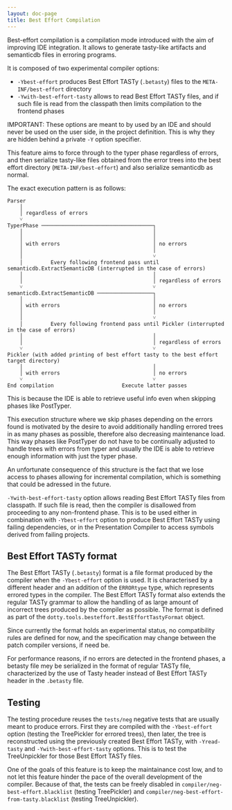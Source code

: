 ```yaml
---
layout: doc-page
title: Best Effort Compilation
---
```


Best-effort compilation is a compilation mode introduced with the aim of improving IDE integration. It allows to generate
tasty-like artifacts and semanticdb files in erroring programs.

It is composed of two experimental compiler options:
* `-Ybest-effort` produces Best Effort TASTy (`.betasty`) files to the `META-INF/best-effort` directory
* `-Ywith-best-effort-tasty` allows to read Best Effort TASTy files, and if such file is read from the classpath then
limits compilation to the frontend phases

IMPORTANT: These options are meant to by used by an IDE and should never be used on the user side, in the project definition.
This is why they are hidden behind a private `-Y` option specifier.

This feature aims to force through to the typer phase regardless of errors, and then serialize tasty-like files
obtained from the error trees into the best effort directory (`META-INF/best-effort`) and also serialize semanticdb as normal.

The exact execution pattern is as follows:

```none
Parser
    │
    │ regardless of errors
    ˅
TyperPhase ────────────────────────────────────┐
    │                                          │
    │                                          │
    │ with errors                              │ no errors
    │                                          │
    │                                          ˅
    │         Every following frontend pass until semanticdb.ExtractSemanticDB (interrupted in the case of errors)
    │                                          │
    │                                          │ regardless of errors
    ˅                                          ˅
semanticdb.ExtractSemanticDB ──────────────────┐
    │                                          │
    │ with errors                              │ no errors
    │                                          │
    │                                          ˅
    │         Every following frontend pass until Pickler (interrupted in the case of errors)
    │                                          │
    │                                          │ regardless of errors
    ˅                                          ˅
Pickler (with added printing of best effort tasty to the best effort target directory)
    │                                          │
    │ with errors                              │ no errors
    ˅                                          ˅
End compilation                      Execute latter passes
```

This is because the IDE is able to retrieve useful info even when skipping phases like PostTyper.

This execution structure where we skip phases depending on the errors found is motivated by the desire
to avoid additionally handling errored trees in as many phases as possible, therefore also decreasing
maintenance load. This way phases like PostTyper do not have to be continually adjusted to handle trees
with errors from typer and usually the IDE is able to retrieve enough information with just the typer phase.

An unfortunate consequence of this structure is the fact that we lose access to phases allowing for incremental
compilation, which is something that could be adressed in the future.

`-Ywith-best-effort-tasty` option allows reading Best Effort TASTy files from classpath. If such file is read, then
the compiler is disallowed from proceeding to any non-frontend phase. This is to be used either in combination with
`-Ybest-effort` option to produce Best Effort TASTy using failing dependencies, or in the Presentation Compiler
to access symbols derived from failing projects.

## Best Effort TASTy format

The Best Effort TASTy (`.betasty`) format is a file format produced by the compiler when the `-Ybest-effort` option
is used. It is characterised by a different header and an addition of the `ERRORtype` type, which represents errored types in
the compiler. The Best Effort TASTy format also extends the regular TASTy grammar to allow the handling of as
large amount of incorrect trees produced by the compiler as possible. The format is defined as part of the
`dotty.tools.besteffort.BestEffortTastyFormat` object.

Since currently the format holds an experimental status, no compatibility rules are defined for now, and the specification
may change between the patch compiler versions, if need be.

For performance reasons, if no errors are detected in the frontend phases, a betasty file mey be serialized in the format of
regular TASTy file, characterized by the use of Tasty header instead of Best Effort TASTy header in the `.betasty` file.

## Testing

The testing procedure reuses the `tests/neg` negative tests that are usually meant to produce errors. First they are compiled
with the `-Ybest-effort` option (testing the TreePickler for errored trees), then later, the tree is reconstructed using
the previously created Best Effort TASTy, with `-Yread-tasty` and `-Ywith-best-effort-tasty` options. This is to test the
TreeUnpickler for those Best Effort TASTy files.

One of the goals of this feature is to keep the maintainance cost low, and to not let this feature hinder the pace of the
overall development of the compiler. Because of that, the tests can be freely disabled in `compiler/neg-best-effort.blacklist`
(testing TreePickler) and `compiler/neg-best-effort-from-tasty.blacklist` (testing TreeUnpickler).
